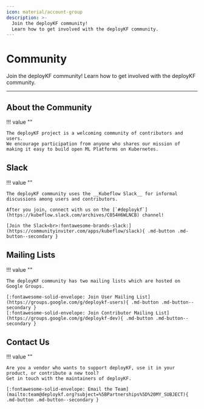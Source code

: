```yaml
---
icon: material/account-group
description: >-
  Join the deployKF community!
  Learn how to get involved with the deployKF community.
---
```


# Community

Join the deployKF community!
Learn how to get involved with the deployKF community.

---

## About the Community

!!! value ""

    The deployKF project is a welcoming community of contributors and users.
    We encourage participation from anyone who shares our mission of making it easy to build open ML Platforms on Kubernetes.

## Slack

!!! value ""

    The deployKF community uses the __Kubeflow Slack__ for informal discussions among users and contributors.
    
    After you join, connect with us on the [`#deploykf`](https://kubeflow.slack.com/archives/C054H6WLNCB) channel!
    
    [Join the Slack<br>:fontawesome-brands-slack:](https://communityinviter.com/apps/kubeflow/slack){ .md-button .md-button--secondary }

## Mailing Lists

!!! value ""

    The deployKF community has two mailing lists which are hosted on Google Groups.
    
    [:fontawesome-solid-envelope: Join User Mailing List](https://groups.google.com/g/deploykf-users){ .md-button .md-button--secondary }
    [:fontawesome-solid-envelope: Join Contributor Mailing List](https://groups.google.com/g/deploykf-dev){ .md-button .md-button--secondary }

## Contact Us

!!! value ""

    Are you a vendor who wants to support deployKF, use it in your product, or contribute a new tool?
    Get in touch with the maintainers of deployKF.
        
    [:fontawesome-solid-envelope: Email the Team](mailto:team@deploykf.org?subject=%5BPartnerships%5D%20MY_SUBJECT){ .md-button .md-button--secondary }